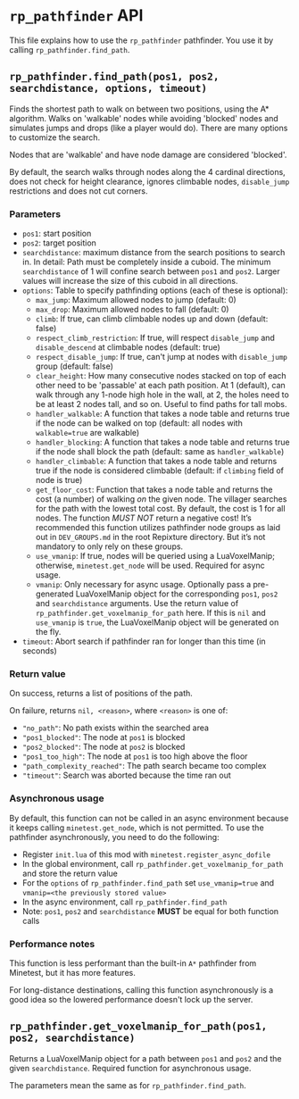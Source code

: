 # `rp_pathfinder` API

This file explains how to use the `rp_pathfinder` pathfinder. You use it
by calling `rp_pathfinder.find_path`.

## `rp_pathfinder.find_path(pos1, pos2, searchdistance, options, timeout)`

Finds the shortest path to walk on between two positions, using the A* algorithm.
Walks on 'walkable' nodes while avoiding 'blocked' nodes and simulates
jumps and drops (like a player would do). There are many options to customize
the search.

Nodes that are 'walkable' and have node damage are considered 'blocked'.

By default, the search walks through nodes along the 4 cardinal directions,
does not check for height clearance, ignores climbable nodes, `disable_jump`
restrictions and does not cut corners.

### Parameters

* `pos1`: start position
* `pos2`: target position
* `searchdistance`: maximum distance from the search positions to search in.
   In detail: Path must be completely inside a cuboid. The minimum
   `searchdistance` of 1 will confine search between `pos1` and `pos2`.
   Larger values will increase the size of this cuboid in all directions.
* `options`: Table to specify pathfinding options (each of these is optional):
	* `max_jump`: Maximum allowed nodes to jump (default: 0)
	* `max_drop`: Maximum allowed nodes to fall (default: 0)
	* `climb`: If true, can climb climbable nodes up and down (default: false)
	* `respect_climb_restriction`: If true, will respect `disable_jump` and `disable_descend`
          at climbable nodes (default: true)
	* `respect_disable_jump`: If true, can't jump at nodes with `disable_jump` group (default: false)
	* `clear_height`: How many consecutive nodes stacked on top of each other need
          to be 'passable' at each path position. At 1 (default), can walk through any 1-node high
          hole in the wall, at 2, the holes need to be at least 2 nodes tall, and so on. Useful
          to find paths for tall mobs.
	* `handler_walkable`: A function that takes a node table and returns
          true if the node can be walked on top
          (default: all nodes with `walkable=true` are walkable)
	* `handler_blocking`: A function that takes a node table and returns
          true if the node shall block the path
          (default: same as `handler_walkable`)
	* `handler_climbable`: A function that takes a node table and returns
          true if the node is considered climbable
          (default: if `climbing` field of node is true)
	* `get_floor_cost`: Function that takes a node table and returns
           the cost (a number) of walking _on_ the given node. The villager searches
           for the path with the lowest total cost. By default, the cost is 1
           for all nodes. The function _MUST NOT_ return a negative cost!
           It’s recommended this function utilizes pathfinder node groups
           as laid out in `DEV_GROUPS.md` in the root Repixture directory.
           But it’s not mandatory to only rely on these groups.
	* `use_vmanip`: If true, nodes will be queried using a LuaVoxelManip;
	  otherwise, `minetest.get_node` will be used. Required for async
	  usage.
	* `vmanip`: Only necessary for async usage. Optionally pass a
	  pre-generated LuaVoxelManip object for the corresponding `pos1`,
	  `pos2` and `searchdistance` arguments. Use the return value of
	  `rp_pathfinder.get_voxelmanip_for_path` here.
	  If this is `nil` and `use_vmanip` is `true`, the LuaVoxelManip object will
	  be generated on the fly.
* `timeout`: Abort search if pathfinder ran for longer than this time (in seconds)

### Return value

On success, returns a list of positions of the path.

On failure, returns `nil, <reason>`, where `<reason>` is one of:

* `"no_path"`: No path exists within the searched area
* `"pos1_blocked"`: The node at `pos1` is blocked
* `"pos2_blocked"`: The node at `pos2` is blocked
* `"pos1_too_high"`: The node at `pos1` is too high above the floor
* `"path_complexity_reached"`: The path search became too complex
* `"timeout"`: Search was aborted because the time ran out

### Asynchronous usage

By default, this function can not be called in an async environment because it keeps calling `minetest.get_node`,
which is not permitted. To use the pathfinder asynchronously, you need to do the following:

* Register `init.lua` of this mod with `minetest.register_async_dofile`
* In the global environment, call `rp_pathfinder.get_voxelmanip_for_path`
  and store the return value
* For the `options` of `rp_pathfinder.find_path` set `use_vmanip=true`
  and `vmanip=<the previously stored value>`
* In the async environment, call `rp_pathfinder.find_path`
* Note: `pos1`, `pos2` and `searchdistance` **MUST** be equal for both function calls

### Performance notes

This function is less performant than the built-in `A*` pathfinder from Minetest,
but it has more features.

For long-distance destinations, calling this function asynchronously is a good idea so the lowered
performance doesn't lock up the server.


## `rp_pathfinder.get_voxelmanip_for_path(pos1, pos2, searchdistance)`

Returns a LuaVoxelManip object for a path between `pos1` and `pos2` and the given
`searchdistance`. Required function for asynchronous usage.

The parameters mean the same as for `rp_pathfinder.find_path`.

